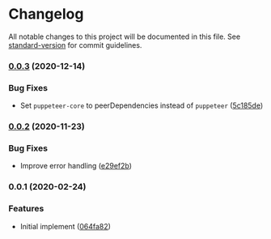 # Changelog

All notable changes to this project will be documented in this file. See [standard-version](https://github.com/conventional-changelog/standard-version) for commit guidelines.

### [0.0.3](https://github.com/wadackel/puppeteer-element2selector/compare/v0.0.2...v0.0.3) (2020-12-14)

### Bug Fixes

- Set `puppeteer-core` to peerDependencies instead of `puppeteer` ([5c185de](https://github.com/wadackel/puppeteer-element2selector/commit/5c185de45462e64bcff1a3b810ba034661fcb06d))

### [0.0.2](https://github.com/wadackel/puppeteer-element2selector/compare/v0.0.1...v0.0.2) (2020-11-23)

### Bug Fixes

- Improve error handling ([e29ef2b](https://github.com/wadackel/puppeteer-element2selector/commit/e29ef2b30b466142aedafa93b094ffbc08a5bd0e))

### 0.0.1 (2020-02-24)

### Features

- Initial implement ([064fa82](https://github.com/wadackel/puppeteer-element2selector/commit/064fa82991d6f9cf83864373abd962c6e8678de5))
